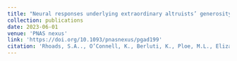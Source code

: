 ```yaml
---
title: "Neural responses underlying extraordinary altruists’ generosity for socially distant others"
collection: publications
date: 2023-06-01
venue: 'PNAS nexus'
link: 'https://doi.org/10.1093/pnasnexus/pgad199'
citation: 'Rhoads, S.A.., O’Connell, K., Berluti, K., Ploe, M.L., Elizabeth, H.S., Amormino, P., Li, J.L., Dutton, M.A., VanMeter, A.S.,  Marsh, A. A. (2023). Neural responses underlying extraordinary altruists’ generosity for socially distant others. <i>PNAS nexus.</i> '
---
```

